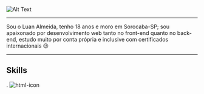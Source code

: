 ![Alt Text](https://i.pinimg.com/originals/e7/8a/2a/e78a2a40faa5a2851dac5d7238d449aa.gif)

-------

Sou o Luan Almeida, tenho 18 anos e moro em Sorocaba-SP; sou apaixonado por desenvolvimento web tanto no front-end quanto no back-end, estudo muito por conta própria e inclusive com certificados internacionais 😉

------
## Skills
.
![html-icon](https://th.bing.com/th/id/OIP.fh1hIz9pViQY8TtnoXkVbgAAAA?pid=ImgDet&rs=1)
